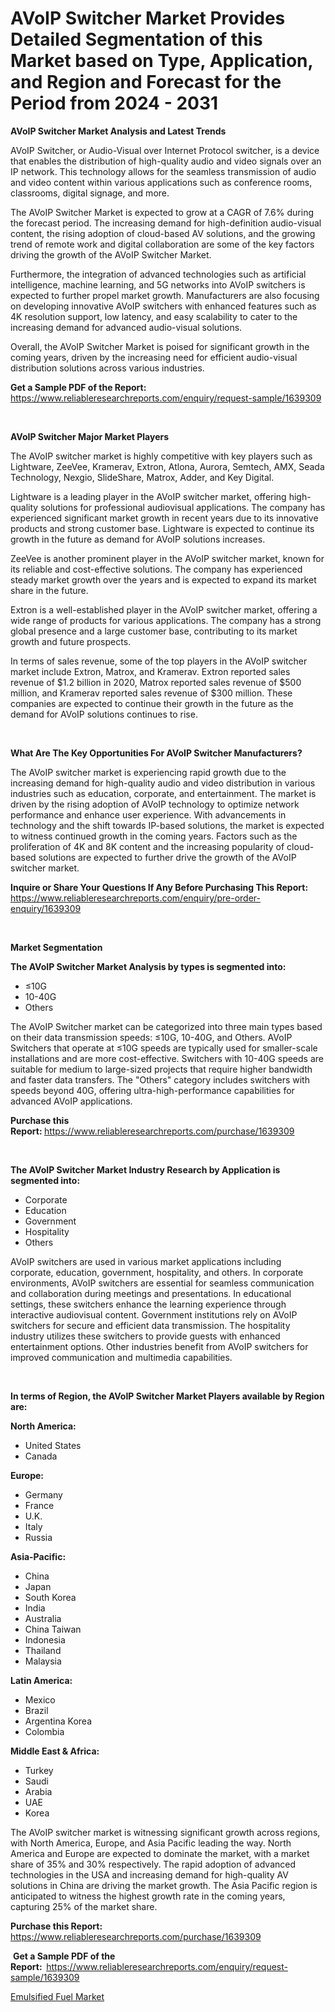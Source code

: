 <p><h1>AVoIP Switcher Market Provides Detailed Segmentation of this Market based on Type, Application, and Region and Forecast for the Period from 2024 - 2031</h1></p><p><strong>AVoIP Switcher Market Analysis and Latest Trends</strong></p>
<p><p>AVoIP Switcher, or Audio-Visual over Internet Protocol switcher, is a device that enables the distribution of high-quality audio and video signals over an IP network. This technology allows for the seamless transmission of audio and video content within various applications such as conference rooms, classrooms, digital signage, and more.</p><p>The AVoIP Switcher Market is expected to grow at a CAGR of 7.6% during the forecast period. The increasing demand for high-definition audio-visual content, the rising adoption of cloud-based AV solutions, and the growing trend of remote work and digital collaboration are some of the key factors driving the growth of the AVoIP Switcher Market.</p><p>Furthermore, the integration of advanced technologies such as artificial intelligence, machine learning, and 5G networks into AVoIP switchers is expected to further propel market growth. Manufacturers are also focusing on developing innovative AVoIP switchers with enhanced features such as 4K resolution support, low latency, and easy scalability to cater to the increasing demand for advanced audio-visual solutions.</p><p>Overall, the AVoIP Switcher Market is poised for significant growth in the coming years, driven by the increasing need for efficient audio-visual distribution solutions across various industries.</p></p>
<p><strong>Get a Sample PDF of the Report:&nbsp;</strong> <a href="https://www.reliableresearchreports.com/enquiry/request-sample/1639309">https://www.reliableresearchreports.com/enquiry/request-sample/1639309</a></p>
<p>&nbsp;</p>
<p><strong>AVoIP Switcher Major Market Players</strong></p>
<p><p>The AVoIP switcher market is highly competitive with key players such as Lightware, ZeeVee, Kramerav, Extron, Atlona, Aurora, Semtech, AMX, Seada Technology, Nexgio, SlideShare, Matrox, Adder, and Key Digital. </p><p>Lightware is a leading player in the AVoIP switcher market, offering high-quality solutions for professional audiovisual applications. The company has experienced significant market growth in recent years due to its innovative products and strong customer base. Lightware is expected to continue its growth in the future as demand for AVoIP solutions increases.</p><p>ZeeVee is another prominent player in the AVoIP switcher market, known for its reliable and cost-effective solutions. The company has experienced steady market growth over the years and is expected to expand its market share in the future.</p><p>Extron is a well-established player in the AVoIP switcher market, offering a wide range of products for various applications. The company has a strong global presence and a large customer base, contributing to its market growth and future prospects.</p><p>In terms of sales revenue, some of the top players in the AVoIP switcher market include Extron, Matrox, and Kramerav. Extron reported sales revenue of $1.2 billion in 2020, Matrox reported sales revenue of $500 million, and Kramerav reported sales revenue of $300 million. These companies are expected to continue their growth in the future as the demand for AVoIP solutions continues to rise.</p></p>
<p>&nbsp;</p>
<p><strong>What Are The Key Opportunities For AVoIP Switcher Manufacturers?</strong></p>
<p><p>The AVoIP switcher market is experiencing rapid growth due to the increasing demand for high-quality audio and video distribution in various industries such as education, corporate, and entertainment. The market is driven by the rising adoption of AVoIP technology to optimize network performance and enhance user experience. With advancements in technology and the shift towards IP-based solutions, the market is expected to witness continued growth in the coming years. Factors such as the proliferation of 4K and 8K content and the increasing popularity of cloud-based solutions are expected to further drive the growth of the AVoIP switcher market.</p></p>
<p><strong>Inquire or Share Your Questions If Any Before Purchasing This Report:</strong> <a href="https://www.reliableresearchreports.com/enquiry/pre-order-enquiry/1639309">https://www.reliableresearchreports.com/enquiry/pre-order-enquiry/1639309</a></p>
<p>&nbsp;</p>
<p><strong>Market Segmentation</strong></p>
<p><strong>The AVoIP Switcher Market Analysis by types is segmented into:</strong></p>
<p><ul><li>≤10G</li><li>10-40G</li><li>Others</li></ul></p>
<p><p>The AVoIP Switcher market can be categorized into three main types based on their data transmission speeds: ≤10G, 10-40G, and Others. AVoIP Switchers that operate at ≤10G speeds are typically used for smaller-scale installations and are more cost-effective. Switchers with 10-40G speeds are suitable for medium to large-sized projects that require higher bandwidth and faster data transfers. The "Others" category includes switchers with speeds beyond 40G, offering ultra-high-performance capabilities for advanced AVoIP applications.</p></p>
<p><strong>Purchase this Report:&nbsp;</strong><a href="https://www.reliableresearchreports.com/purchase/1639309">https://www.reliableresearchreports.com/purchase/1639309</a></p>
<p>&nbsp;</p>
<p><strong>The AVoIP Switcher Market Industry Research by Application is segmented into:</strong></p>
<p><ul><li>Corporate</li><li>Education</li><li>Government</li><li>Hospitality</li><li>Others</li></ul></p>
<p><p>AVoIP switchers are used in various market applications including corporate, education, government, hospitality, and others. In corporate environments, AVoIP switchers are essential for seamless communication and collaboration during meetings and presentations. In educational settings, these switchers enhance the learning experience through interactive audiovisual content. Government institutions rely on AVoIP switchers for secure and efficient data transmission. The hospitality industry utilizes these switchers to provide guests with enhanced entertainment options. Other industries benefit from AVoIP switchers for improved communication and multimedia capabilities.</p></p>
<p>&nbsp;</p>
<p><strong>In terms of Region, the AVoIP Switcher Market Players available by Region are:</strong></p>
<p>
    <p> <strong> North America: </strong>
        <ul>
            <li>United States</li>
            <li>Canada</li>
        </ul>
        </p> 
    <p> <strong> Europe: </strong>
        <ul>
            <li>Germany</li>
            <li>France</li>
            <li>U.K.</li>
            <li>Italy</li>
            <li>Russia</li>
        </ul>
        </p> 
    <p> <strong> Asia-Pacific: </strong>
        <ul>
            <li>China</li>
            <li>Japan</li>
            <li>South Korea</li>
            <li>India</li>
            <li>Australia</li>
            <li>China Taiwan</li>
            <li>Indonesia</li>
            <li>Thailand</li>
            <li>Malaysia</li>
        </ul>
        </p> 
    <p> <strong> Latin America: </strong>
        <ul>
            <li>Mexico</li>
            <li>Brazil</li>
            <li>Argentina Korea</li>
            <li>Colombia</li>
        </ul>
        </p> 
    <p> <strong> Middle East & Africa: </strong>
        <ul>
            <li>Turkey</li>
            <li>Saudi</li>
            <li>Arabia</li>
            <li>UAE</li>
            <li>Korea</li>
        </ul>
    </p>
    </p>
<p><p>The AVoIP switcher market is witnessing significant growth across regions, with North America, Europe, and Asia Pacific leading the way. North America and Europe are expected to dominate the market, with a market share of 35% and 30% respectively. The rapid adoption of advanced technologies in the USA and increasing demand for high-quality AV solutions in China are driving the market growth. The Asia Pacific region is anticipated to witness the highest growth rate in the coming years, capturing 25% of the market share.</p></p>
<p><strong>Purchase this Report: </strong><a href="https://www.reliableresearchreports.com/purchase/1639309">https://www.reliableresearchreports.com/purchase/1639309</a></p>
<p>&nbsp;<strong>Get a Sample PDF of the Report:&nbsp;&nbsp;</strong><a href="https://www.reliableresearchreports.com/enquiry/request-sample/1639309">https://www.reliableresearchreports.com/enquiry/request-sample/1639309</a></p>
<p><strong></strong></p>
<p><p><a href="https://full-wildebeest-80b.notion.site/Emulsified-Fuel-Market-Size-2024-2031-Global-Industrial-Analysis-Key-Geographical-Regions-Market-5af9e5eb4e48449ca7dd9ca9fcfde137">Emulsified Fuel Market</a></p></p>